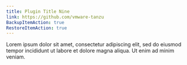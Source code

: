 ```yaml
---
title: Plugin Title Nine
link: https://github.com/vmware-tanzu
BackupItemAction: true
RestoreItemAction: true
---
```

Lorem ipsum dolor sit amet, consectetur adipiscing elit, sed do eiusmod tempor incididunt ut labore et dolore magna aliqua. Ut enim ad minim veniam.
